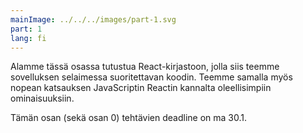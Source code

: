 ```yaml
---
mainImage: ../../../images/part-1.svg
part: 1
lang: fi
---
```


<div class="intro">

Alamme tässä osassa tutustua React-kirjastoon, jolla siis teemme sovelluksen selaimessa suoritettavan koodin. Teemme samalla myös nopean katsauksen JavaScriptin Reactin kannalta oleellisimpiin ominaisuuksiin.

Tämän osan (sekä osan 0) tehtävien deadline on ma 30.1.

</div>

